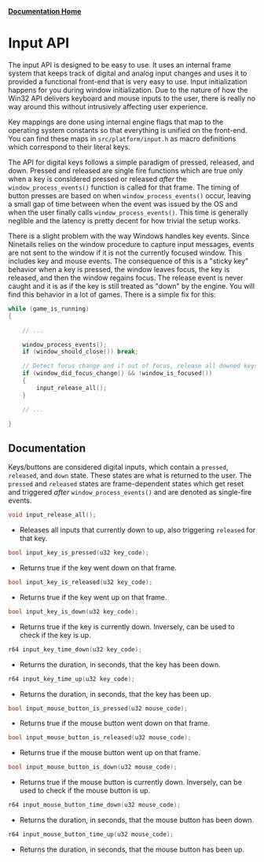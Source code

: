 **[Documentation Home](../README.md)**

# Input API

The input API is designed to be easy to use. It uses an internal frame system that
keeps track of digital and analog input changes and uses it to provided a functional
front-end that is very easy to use. Input initialization happens for you during
window initialization. Due to the nature of how the Win32 API delivers keyboard
and mouse inputs to the user, there is really no way around this without
intrusively affecting user experience.

Key mappings are done using internal engine flags that map to the operating system
constants so that everything is unified on the front-end. You can find these maps
in `src/platform/input.h` as macro definitions which correspond to their literal keys.

The API for digital keys follows a simple paradigm of pressed, released, and down.
Pressed and released are single fire functions which are true only when a key is
considered pressed or released *after* the `window_process_events()` function is called
for that frame. The timing of button presses are based on when `window_process_events()`
occur, leaving a small gap of time between when the event was issued by the OS and when
the user finally calls `window_process_events()`. This time is generally neglible and the
latency is pretty decent for how trivial the setup works.

There is a slight problem with the way Windows handles key events. Since Ninetails relies
on the window procedure to capture input messages, events are not sent to the window if
it is not the currently focused window. This includes key and mouse events. The consequence
of this is a "sticky key" behavior when a key is pressed, the window leaves focus, the key
is released, and then the window regains focus. The release event is never caught and it is
as if the key is still treated as "down" by the engine. You will find this behavior in a lot
of games. There is a simple fix for this:

```C
while (game_is_running)
{

    // ...

    window_process_events();
    if (window_should_close()) break;

    // Detect focus change and if out of focus, release all downed keys.
    if (window_did_focus_change() && !window_is_focused())
    {
        input_release_all();
    }

    // ... 

}
```

## Documentation

Keys/buttons are considered digital inputs, which contain a `pressed`, `released`, and `down` state.
These states are what is returned to the user. The `pressed` and `released` states are frame-dependent
states which get reset and triggered *after* `window_process_events()` and are denoted as single-fire
events.

```C
void input_release_all();
```

-   Releases all inputs that currently down to up, also triggering `released` for that key.

```C
bool input_key_is_pressed(u32 key_code);
```

-   Returns true if the key went down on that frame.

```C
bool input_key_is_released(u32 key_code);
```

-   Returns true if the key went up on that frame.

```C
bool input_key_is_down(u32 key_code);
```

-   Returns true if the key is currently down. Inversely, can be used to check
    if the key is up.

```C
r64 input_key_time_down(u32 key_code);
```

-   Returns the duration, in seconds, that the key has been down.

```C
r64 input_key_time_up(u32 key_code);
```

-   Returns the duration, in seconds, that the key has been up.

```C
bool input_mouse_button_is_pressed(u32 mouse_code);
```

-   Returns true if the mouse button went down on that frame.

```C
bool input_mouse_button_is_released(u32 mouse_code);
```

-   Returns true if the mouse button went up on that frame.

```C
bool input_mouse_button_is_down(u32 mouse_code);
```
-   Returns true if the mouse button is currently down. Inversely, can be used to check
    if the mouse button is up.

```C
r64 input_mouse_button_time_down(u32 mouse_code);
```

-   Returns the duration, in seconds, that the mouse button has been down.

```C
r64 input_mouse_button_time_up(u32 mouse_code);
```

-   Returns the duration, in seconds, that the mouse button has been up.